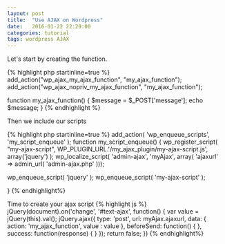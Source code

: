 ```yaml
---
layout: post
title:  "Use AJAX on Wordpress"
date:   2016-01-22 22:29:00
categories: tutorial
tags: wordpress AJAX
---
```


Let's start by creating the function.

{% highlight php startinline=true %}
add_action("wp_ajax_my_ajax_function", "my_ajax_function");
add_action("wp_ajax_nopriv_my_ajax_function", "my_ajax_function");

function my_ajax_function() {
  $message = $_POST['message'];
  echo $message;
}
{% endhighlight %}

Then we include our scripts

{% highlight php startinline=true %}
add_action( 'wp_enqueue_scripts', 'my_script_enqueue' );
function my_script_enqueue() {
   wp_register_script( "my-ajax-script", WP_PLUGIN_URL.'/my_ajax_plugin/my-ajax-script.js', array('jquery') );
   wp_localize_script( 'admin-ajax', 'myAjax', array( 'ajaxurl' => admin_url( 'admin-ajax.php' )));        

   wp_enqueue_script( 'jquery' );
   wp_enqueue_script( 'my-ajax-script' );

}
{% endhighlight%}

Time to create your ajax script
{% highlight js %}
jQuery(document).on('change', '#text-ajax', function() {
  var value = jQuery(this).val();
  jQuery.ajax({
    type: 'post',
    url: myAjax.ajaxurl,
    data: {
      action: 'my_ajax_function',
      value : value
    },
    beforeSend: function() {
    },
    success: function(response) {
    }
  });
  return false;
})
{% endhighlight%}

